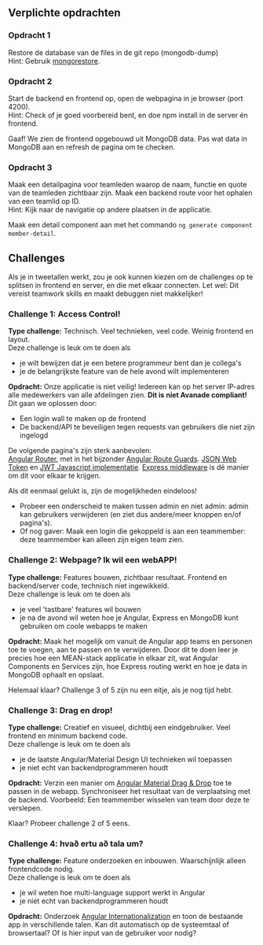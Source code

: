## Verplichte opdrachten
### Opdracht 1 
Restore de database van de files in de git repo (mongodb-dump)  
Hint: Gebruik [mongorestore](https://docs.mongodb.com/manual/reference/program/mongorestore/).

### Opdracht 2
Start de backend en frontend op, open de webpagina in je browser (port 4200).  
Hint: Check of je goed voorbereid bent, en doe npm install in de server én frontend.

Gaaf! We zien de frontend opgebouwd uit MongoDB data.
Pas wat data in MongoDB aan en refresh de pagina om te checken.

### Opdracht 3 
Maak een detailpagina voor teamleden waarop de naam, functie en quote van de teamleden zichtbaar zijn. Maak een backend route voor het ophalen van een teamlid op ID.  
Hint: Kijk naar de navigatie op andere plaatsen in de applicatie.  
  
Maak een detail component aan met het commando
`ng generate component member-detail`.  


## Challenges
Als je in tweetallen werkt, zou je ook kunnen kiezen om de challenges op te splitsen in frontend en server, en die met elkaar connecten.
Let wel: Dit vereist teamwork skills en maakt debuggen niet makkelijker!


### Challenge 1: Access Control!

**Type challenge:** Technisch. Veel technieken, veel code. Weinig frontend en layout.  
Deze challenge is leuk om te doen als
- je wilt bewijzen dat je een betere programmeur bent dan je collega's
- je de belangrijkste feature van de hele avond wilt implementeren

**Opdracht:** Onze applicatie is niet veilig! 
Iedereen kan op het server IP-adres alle medewerkers van alle afdelingen zien. 
**Dit is niet Avanade compliant!** Dit gaan we oplossen door:
- Een login wall te maken op de frontend
- De backend/API te beveiligen tegen requests van gebruikers die niet zijn ingelogd

De volgende pagina's zijn sterk aanbevolen:   
[Angular Router](https://angular.io/guide/router), met in het bijzonder 
[Angular Route Guards](https://angular.io/guide/router#milestone-5-route-guards).
 [JSON Web Token](https://jwt.io) en [JWT Javascript implementatie](https://www.npmjs.com/package/jsonwebtoken]). [Express middleware](https://expressjs.com/en/guide/using-middleware.html) is dé manier om dit voor elkaar te krijgen.

Als dit eenmaal gelukt is, zijn de mogelijkheden eindeloos!   
- Probeer een onderscheid te maken tussen admin en niet admin: admin kan gebruikers verwijderen (en ziet dus andere/meer knoppen en/of pagina's).  
- Of nog gaver: Maak een login die gekoppeld is aan een teammember: deze teammember kan alleen zijn eigen team zien.


### Challenge 2: Webpage? Ik wil een webAPP!

**Type challenge:** Features bouwen, zichtbaar resultaat. 
Frontend en backend/server code, technisch niet ingewikkeld.  
Deze challenge is leuk om te doen als 
- je veel 'tastbare' features wil bouwen
- je na de avond wil weten hoe je Angular, Express en MongoDB kunt gebruiken om coole webapps te maken

**Opdracht:** Maak het mogelijk om vanuit de Angular app teams en personen toe te voegen, aan te passen en te verwijderen.
Door dit te doen leer je precies hoe een MEAN-stack applicatie in elkaar zit, wat Angular Components en Services zijn, hoe Express routing werkt en hoe je data in MongoDB ophaalt en opslaat.

Helemaal klaar? Challenge 3 of 5 zijn nu een eitje, als je nog tijd hebt.


### Challenge 3: Drag en drop!

**Type challenge:** Creatief en visueel, dichtbij een eindgebruiker. Veel frontend en minimum backend code.  
Deze challenge is leuk om te doen als
- je de laatste Angular/Material Design UI technieken wil toepassen
- je niet echt van backendprogrammeren houdt

**Opdracht:** Verzin een manier om [Angular Material Drag & Drop](https://material.angular.io/cdk/drag-drop/overview) toe te passen in de webapp. Synchroniseer het resultaat van de verplaatsing met de backend. 
Voorbeeld: Een teammember wisselen van team door deze te verslepen.
  
Klaar? Probeer challenge 2 of 5 eens.


### Challenge 4: hvað ertu að tala um?
**Type challenge:** Feature onderzoeken en inbouwen. Waarschijnlijk alleen frontendcode nodig.  
Deze challenge is leuk om te doen als
- je wil weten hoe multi-language support werkt in Angular
- je niet echt van backendprogrammeren houdt

**Opdracht:** Onderzoek [Angular Internationalization](https://angular.io/guide/i18n#internationalization-i18n) en toon de bestaande app in verschillende talen. Kan dit automatisch op de systeemtaal of browsertaal? Of is hier input van de gebruiker voor nodig?

